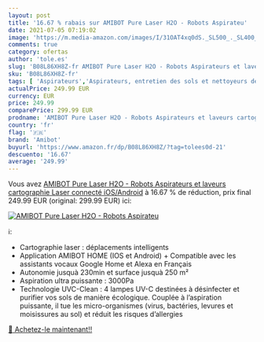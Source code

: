 ```yaml
---
layout: post
title: '16.67 % rabais sur AMIBOT Pure Laser H2O - Robots Aspirateu'
date: 2021-07-05 07:19:02
image: 'https://m.media-amazon.com/images/I/31OAT4xq0dS._SL500_._SL400_.jpg'
comments: true
category: ofertas
author: 'tole.es'
slug: 'B08L86XH8Z-fr AMIBOT Pure Laser H2O - Robots Aspirateurs et laveurs...'
sku: 'B08L86XH8Z-fr'
tags: [ 'Aspirateurs','Aspirateurs, entretien des sols et nettoyeurs de vitres','Cuisine et Maison','Robots aspirateurs','amibot', ]
actualPrice: 249.99 EUR
currency: EUR
price: 249.99
comparePrice: 299.99 EUR
prodname: 'AMIBOT Pure Laser H2O - Robots Aspirateurs et laveurs cartographie Laser connecté iOS/Android'
country: 'fr'
flag: '🇫🇷'
brand: 'Amibot'
buyurl: 'https://www.amazon.fr/dp/B08L86XH8Z/?tag=tolees0d-21'
descuento: '16.67'
average: '249.99'
---
```


Vous avez [AMIBOT Pure Laser H2O - Robots Aspirateurs et laveurs cartographie Laser connecté iOS/Android](https://www.amazon.fr/dp/B08L86XH8Z/?tag=tolees0d-21)  à  16.67 % de réduction, prix final  249.99 EUR (original: 299.99 EUR) ici:

[![AMIBOT Pure Laser H2O - Robots Aspirateu](https://m.media-amazon.com/images/I/31OAT4xq0dS._SL500_._SL400_.jpg)](https://www.amazon.fr/dp/B08L86XH8Z/?tag=tolees0d-21)

ℹ️:

- Cartographie laser : déplacements intelligents
- Application AMIBOT HOME (IOS et Android) + Compatible avec les assistants vocaux Google Home et Alexa en Français
- Autonomie jusquà 230min et surface jusquà 250 m²
- Aspiration ultra puissante : 3000Pa
- Technologie UVC-Clean : 4 lampes UV-C destinées à désinfecter et purifier vos sols de manière écologique. Couplée à l’aspiration puissante, il tue les micro-organismes (virus, bactéries, levures et moisissures au sol) et réduit les risques d’allergies

[🛒 Achetez-le maintenant!!](https://www.amazon.fr/dp/B08L86XH8Z/?tag=tolees0d-21)
